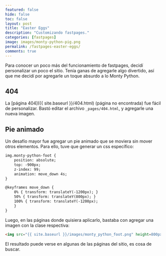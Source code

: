 ```yaml
---
featured: false
hide: false
toc: false
layout: post
title: "Easter Eggs"
description: "Customizando fastpages."
categories: [fastpages]
image: images/monty-python-pig.png
permalink: /fastpages-easter-eggs/
comments: true
---
```


Para conocer un poco más del funcionamiento de fastpages, decidí personalizar
un poco el sitio. Tenía ganas de agregarle algo divertido, así que 
me decidí por agregarle un toque absurdo a lo Monty Python. 

## 404

La [página 404]({{ site.baseurl }}/404.html) (página no encontrada) fue fácil de personalizar. 
Bastó editar el archivo `_pages/404.html`, y agregarle una nueva imagen.

## Pie animado

Un desafío mayor fue agregar un pie animado que se moviera sin mover otros elementos.
Para ello, tuve que generar un css específico:

```html
img.monty-python-foot {
    position: absolute;
    top: -900px;
    z-index: 99;
    animation: move_down 4s;
}

@keyframes move_down {
    0% { transform: translateY(-1200px); }
    50% { transform: translateY(800px); }
    100% { transform: translateY(-1200px);
    }
}
```
Luego, en las páginas donde quisiera aplicarlo, bastaba con agregar una imagen
con la clase respectiva:

```html
<img src="{{ site.baseurl }}/images/monty_python_foot.png" height=800px class="monty-python-foot" />
```

El resultado puede verse en algunas de las páginas del sitio, es cosa de buscar.